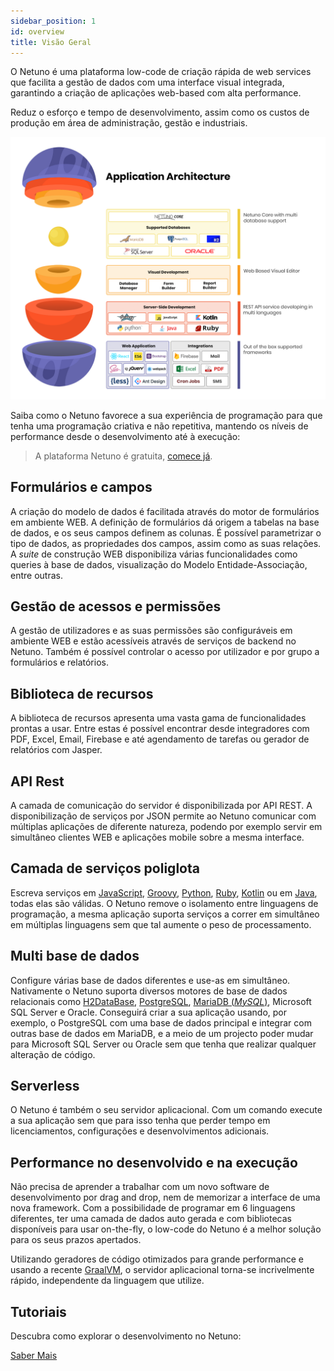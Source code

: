 ```yaml
---
sidebar_position: 1
id: overview
title: Visão Geral
---
```


O Netuno é uma plataforma low-code de criação rápida de web services que facilita a gestão de dados com uma interface visual integrada, garantindo a criação de aplicações web-based com alta performance.

Reduz o esforço e tempo de desenvolvimento, assim como os custos de produção em área de administração, gestão e industriais.

![Estrutura Netuno](/docs/assets/introducao1.png)

Saiba como o Netuno favorece a sua experiência de programação para que tenha uma programação criativa e não repetitiva, mantendo os níveis de performance desde o desenvolvimento até à execução: 

> A plataforma Netuno é gratuita, [comece já](/docs/get-started/installation).

## Formulários e campos

A criação do modelo de dados é facilitada através do motor de formulários em ambiente WEB. A definição de formulários dá origem a tabelas na base de dados, e os seus campos definem as colunas. É possível parametrizar o tipo de dados, as propriedades dos campos, assim como as suas relações. A _suite_ de construção WEB disponibiliza várias funcionalidades como queries à base de dados, visualização do Modelo Entidade-Associação, entre outras.

## Gestão de acessos e permissões

A gestão de utilizadores e as suas permissões são configuráveis em ambiente WEB e estão acessíveis através de serviços de backend no Netuno. Também é possível controlar o acesso por utilizador e por grupo a formulários e relatórios.

## Biblioteca de recursos

A biblioteca de recursos apresenta uma vasta gama de funcionalidades prontas a usar. Entre estas é possível encontrar desde integradores com PDF, Excel, Email, Firebase e até agendamento de tarefas ou gerador de relatórios com Jasper.

## API Rest

A camada de comunicação do servidor é disponibilizada por API REST. A disponibilização de serviços por JSON permite ao Netuno comunicar com múltiplas aplicações de diferente natureza, podendo por exemplo servir em simultâneo clientes WEB e aplicações mobile sobre a mesma interface.

## Camada de serviços poliglota

Escreva serviços em <a href="https://developer.mozilla.org/pt-BR/docs/Web/JavaScript" target="_blank">JavaScript</a>, <a href="http://groovy-lang.org/" target="_blank">Groovy</a>, <a href="https://www.jython.org/" target="_blank">Python</a>, <a href="https://www.jruby.org/" target="_blank">Ruby</a>, <a href="https://kotlinlang.org/" target="_blank">Kotlin</a> ou em <a href="https://pt.wikipedia.org/wiki/Java_(linguagem_de_programa%C3%A7%C3%A3o)" target="_blank">Java</a>, todas elas são válidas. O Netuno remove o isolamento entre linguagens de programação, a mesma aplicação suporta serviços a correr em simultâneo em múltiplas linguagens sem que tal aumente o peso de processamento.

## Multi base de dados

Configure várias base de dados diferentes e use-as em simultâneo. Nativamente o Netuno suporta diversos motores de base de dados relacionais como <a href="https://www.h2database.com/html/main.html" target="_blank">H2DataBase</a>, <a href="https://www.postgresql.org/" target="_blank">PostgreSQL</a>, <a href="https://mariadb.org/" target="_blank">MariaDB (_MySQL_)</a>, Microsoft SQL Server e Oracle. Conseguirá criar a sua aplicação usando, por exemplo, o PostgreSQL com uma base de dados principal e integrar com outras base de dados em MariaDB, e a meio de um projecto poder mudar para Microsoft SQL Server ou Oracle sem que tenha que realizar qualquer alteração de código. 

## Serverless

O Netuno é também o seu servidor aplicacional. Com um comando execute a sua aplicação sem que para isso tenha que perder tempo em licenciamentos, configurações e desenvolvimentos adicionais. 

## Performance no desenvolvido e na execução

Não precisa de aprender a trabalhar com um novo software de desenvolvimento por drag and drop, nem de memorizar a interface de uma nova framework. Com a possibilidade de programar em 6 linguagens diferentes, ter uma camada de dados auto gerada e com bibliotecas disponíveis para usar on-the-fly, o low-code do Netuno é a melhor solução para os seus prazos apertados.

Utilizando geradores de código otimizados para grande performance e usando a recente <a href="https://www.graalvm.org/" target="_blank">GraalVM</a>, o servidor aplicacional torna-se incrivelmente rápido, independente da linguagem que utilize. 

## Tutoriais

Descubra como explorar o desenvolvimento no Netuno:

[Saber Mais](/docs/get-started/tutorials)
